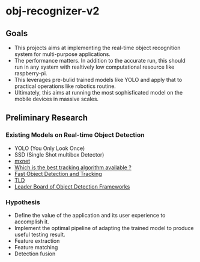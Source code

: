 # obj-recognizer-v2

## Goals
- This projects aims at implementing the real-time object recognition system for multi-purpose applications.
- The performance matters. In addition to the accurate run, this should run in any system with realtively low computational resource like raspberry-pi.
- This leverages pre-bulid trained models like YOLO and apply that to practical operations like robotics routine.
- Ultimately, this aims at running the most sophisficated model on the mobile devices in massive scales.

## Preliminary Research

### Existing Models on Real-time Object Detection

- YOLO (You Only Look Once)
- SSD (Single Shot multibox Detector)
- [mxnet](http://mxnet.io/tutorials/embedded/wine_detector.html)
- [Which is the best tracking algorithm available ?](https://www.researchgate.net/post/Which_is_the_best_tracking_algorithm_available)
- [Fast Object Detection and Tracking](http://mi.eng.cam.ac.uk/~cipolla/lectures/4F12/Slides/old/4F12-detection.pdf)
- [TLD](http://personal.ee.surrey.ac.uk/Personal/Z.Kalal/tld.html)
- [Leader Board of Object Detection Frameworks](https://handong1587.github.io/deep_learning/2015/10/09/object-detection.html)

### Hypothesis

- Define the value of the application and its user experience to accomplish it.
- Implement the optimal pipeline of adapting the trained model to produce useful testing result.
 - Feature extraction
 - Feature matching
 - Detection fusion
